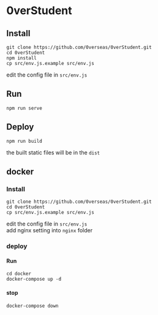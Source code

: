 # 0verStudent


## Install
```
git clone https://github.com/0verseas/0verStudent.git
cd 0verStudent
npm install
cp src/env.js.example src/env.js
```
edit the config file in `src/env.js`

## Run
```
npm run serve
```

## Deploy
```
npm run build
```
the built static files will be in the `dist`

## docker
### Install
```
git clone https://github.com/0verseas/0verStudent.git
cd 0verStudent
cp src/env.js.example src/env.js
```
edit the config file in `src/env.js`  
add nginx setting into `nginx` folder

### deploy
#### Run
```
cd docker
docker-compose up -d
```

#### stop
```
docker-compose down
```
